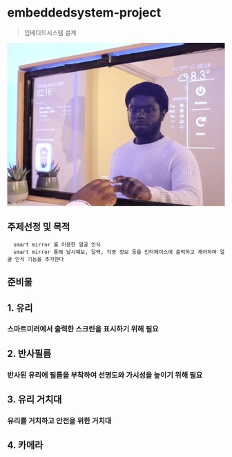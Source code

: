 # embeddedsystem-project
> 임베디드시스템 설계



![](header.png)

## 주제선정 및 목적
      smart mirror 를 이용한 얼굴 인식
      smart mirror 통해 날시예보, 달력, 각종 정보 등을 인터페이스에 출력하고 제어하며 얼굴 인식 기능을 추가한다

## 준비물

## 1. 유리
### 스마트미러에서 출력한 스크린을 표시하기 위해 필요

## 2. 반사필름
### 반사된 유리에 필름을 부착하여 선명도와 가시성을 높이기 위해 필요

## 3. 유리 거치대
### 유리를 거치하고 안전을 위한 거치대

## 4. 카메라 
## 
            
